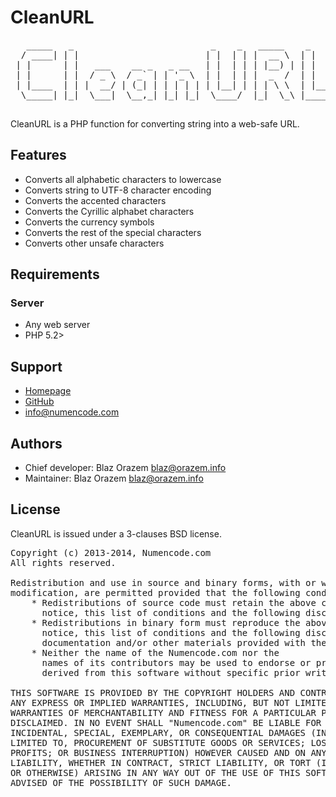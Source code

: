 ﻿CleanURL
========

<pre>
   _____   _                          _    _   _____    _      
  / ____| | |                        | |  | | |  __ \  | |     
 | |      | |   ___    __ _   _ __   | |  | | | |__) | | |     
 | |      | |  / _ \  / _` | | '_ \  | |  | | |  _  /  | |     
 | |____  | | |  __/ | (_| | | | | | | |__| | | | \ \  | |____ 
  \_____| |_|  \___|  \__,_| |_| |_|  \____/  |_|  \_\ |______|

</pre>

CleanURL is a PHP function for converting string into a web-safe URL.


Features
--------

 * Converts all alphabetic characters to lowercase
 * Converts string to UTF-8 character encoding
 * Converts the accented characters
 * Converts the Cyrillic alphabet characters
 * Converts the currency symbols
 * Converts the rest of the special characters
 * Converts other unsafe characters


Requirements
------------

### Server
 * Any web server
 * PHP 5.2>


Support
-------

 * [Homepage](http://www.numencode.com/)
 * [GitHub](https://github.com/BlazOrazem/CleanURL/)
 * <info@numencode.com>


Authors
-------

 * Chief developer: Blaz Orazem <blaz@orazem.info>
 * Maintainer: Blaz Orazem <blaz@orazem.info>


License
-------

CleanURL is issued under a 3-clauses BSD license.

<pre>
Copyright (c) 2013-2014, Numencode.com
All rights reserved.

Redistribution and use in source and binary forms, with or without
modification, are permitted provided that the following conditions are met:
    * Redistributions of source code must retain the above copyright
      notice, this list of conditions and the following disclaimer.
    * Redistributions in binary form must reproduce the above copyright
      notice, this list of conditions and the following disclaimer in the
      documentation and/or other materials provided with the distribution.
    * Neither the name of the Numencode.com nor the
      names of its contributors may be used to endorse or promote products
      derived from this software without specific prior written permission.

THIS SOFTWARE IS PROVIDED BY THE COPYRIGHT HOLDERS AND CONTRIBUTORS "AS IS" AND
ANY EXPRESS OR IMPLIED WARRANTIES, INCLUDING, BUT NOT LIMITED TO, THE IMPLIED
WARRANTIES OF MERCHANTABILITY AND FITNESS FOR A PARTICULAR PURPOSE ARE
DISCLAIMED. IN NO EVENT SHALL "Numencode.com" BE LIABLE FOR ANY DIRECT, INDIRECT,
INCIDENTAL, SPECIAL, EXEMPLARY, OR CONSEQUENTIAL DAMAGES (INCLUDING, BUT NOT
LIMITED TO, PROCUREMENT OF SUBSTITUTE GOODS OR SERVICES; LOSS OF USE, DATA, OR
PROFITS; OR BUSINESS INTERRUPTION) HOWEVER CAUSED AND ON ANY THEORY OF
LIABILITY, WHETHER IN CONTRACT, STRICT LIABILITY, OR TORT (INCLUDING NEGLIGENCE
OR OTHERWISE) ARISING IN ANY WAY OUT OF THE USE OF THIS SOFTWARE, EVEN IF
ADVISED OF THE POSSIBILITY OF SUCH DAMAGE.
</pre>
